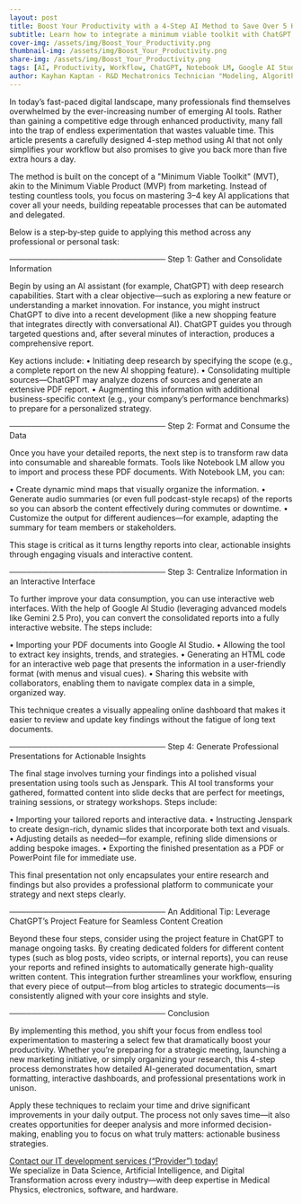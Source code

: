 ```yaml
---
layout: post
title: Boost Your Productivity with a 4-Step AI Method to Save Over 5 Hours Daily
subtitle: Learn how to integrate a minimum viable toolkit with ChatGPT, Notebook LM, Google AI Studio, and Jenspark to revolutionize your workflow
cover-img: /assets/img/Boost_Your_Productivity.png  
thumbnail-img: /assets/img/Boost_Your_Productivity.png  
share-img: /assets/img/Boost_Your_Productivity.png  
tags: [AI, Productivity, Workflow, ChatGPT, Notebook LM, Google AI Studio, Presentation Tools]
author: Kayhan Kaptan - R&D Mechatronics Technician "Modeling, Algorithms, Validation" TEAM - Expert in Medical Physics Quality Control
---
```


In today’s fast-paced digital landscape, many professionals find themselves overwhelmed by the ever-increasing number of emerging AI tools. Rather than gaining a competitive edge through enhanced productivity, many fall into the trap of endless experimentation that wastes valuable time. This article presents a carefully designed 4-step method using AI that not only simplifies your workflow but also promises to give you back more than five extra hours a day.

The method is built on the concept of a "Minimum Viable Toolkit" (MVT), akin to the Minimum Viable Product (MVP) from marketing. Instead of testing countless tools, you focus on mastering 3–4 key AI applications that cover all your needs, building repeatable processes that can be automated and delegated.

Below is a step‑by‑step guide to applying this method across any professional or personal task:

────────────────────────────
Step 1: Gather and Consolidate Information

Begin by using an AI assistant (for example, ChatGPT) with deep research capabilities. Start with a clear objective—such as exploring a new feature or understanding a market innovation. For instance, you might instruct ChatGPT to dive into a recent development (like a new shopping feature that integrates directly with conversational AI). ChatGPT guides you through targeted questions and, after several minutes of interaction, produces a comprehensive report. 

Key actions include:
• Initiating deep research by specifying the scope (e.g., a complete report on the new AI shopping feature).
• Consolidating multiple sources—ChatGPT may analyze dozens of sources and generate an extensive PDF report.
• Augmenting this information with additional business-specific context (e.g., your company’s performance benchmarks) to prepare for a personalized strategy.

────────────────────────────
Step 2: Format and Consume the Data

Once you have your detailed reports, the next step is to transform raw data into consumable and shareable formats. Tools like Notebook LM allow you to import and process these PDF documents. With Notebook LM, you can:

• Create dynamic mind maps that visually organize the information.
• Generate audio summaries (or even full podcast-style recaps) of the reports so you can absorb the content effectively during commutes or downtime.
• Customize the output for different audiences—for example, adapting the summary for team members or stakeholders.

This stage is critical as it turns lengthy reports into clear, actionable insights through engaging visuals and interactive content.

────────────────────────────
Step 3: Centralize Information in an Interactive Interface

To further improve your data consumption, you can use interactive web interfaces. With the help of Google AI Studio (leveraging advanced models like Gemini 2.5 Pro), you can convert the consolidated reports into a fully interactive website. The steps include:

• Importing your PDF documents into Google AI Studio.
• Allowing the tool to extract key insights, trends, and strategies.
• Generating an HTML code for an interactive web page that presents the information in a user-friendly format (with menus and visual cues).
• Sharing this website with collaborators, enabling them to navigate complex data in a simple, organized way.

This technique creates a visually appealing online dashboard that makes it easier to review and update key findings without the fatigue of long text documents.

────────────────────────────
Step 4: Generate Professional Presentations for Actionable Insights

The final stage involves turning your findings into a polished visual presentation using tools such as Jenspark. This AI tool transforms your gathered, formatted content into slide decks that are perfect for meetings, training sessions, or strategy workshops. Steps include:

• Importing your tailored reports and interactive data.
• Instructing Jenspark to create design-rich, dynamic slides that incorporate both text and visuals.
• Adjusting details as needed—for example, refining slide dimensions or adding bespoke images.
• Exporting the finished presentation as a PDF or PowerPoint file for immediate use.

This final presentation not only encapsulates your entire research and findings but also provides a professional platform to communicate your strategy and next steps clearly.

────────────────────────────
An Additional Tip: Leverage ChatGPT’s Project Feature for Seamless Content Creation

Beyond these four steps, consider using the project feature in ChatGPT to manage ongoing tasks. By creating dedicated folders for different content types (such as blog posts, video scripts, or internal reports), you can reuse your reports and refined insights to automatically generate high-quality written content. This integration further streamlines your workflow, ensuring that every piece of output—from blog articles to strategic documents—is consistently aligned with your core insights and style.

────────────────────────────
Conclusion

By implementing this method, you shift your focus from endless tool experimentation to mastering a select few that dramatically boost your productivity. Whether you’re preparing for a strategic meeting, launching a new marketing initiative, or simply organizing your research, this 4-step process demonstrates how detailed AI-generated documentation, smart formatting, interactive dashboards, and professional presentations work in unison.

Apply these techniques to reclaim your time and drive significant improvements in your daily output. The process not only saves time—it also creates opportunities for deeper analysis and more informed decision-making, enabling you to focus on what truly matters: actionable business strategies.

[Contact our IT development services (“Provider”) today!](https://kaptandatasolutions.github.io/pricing/)  
We specialize in Data Science, Artificial Intelligence, and Digital Transformation across every industry—with deep expertise in Medical Physics, electronics, software, and hardware.  
